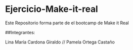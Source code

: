 # Ejercicio-Make-it-real
Este Repositorio forma parte de el bootcamp de Make it Real


##Integrantes:

Lina María Cardona Giraldo //
Pamela Ortega Castaño
